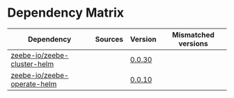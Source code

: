 # Dependency Matrix

Dependency | Sources | Version | Mismatched versions
---------- | ------- | ------- | -------------------
[zeebe-io/zeebe-cluster-helm](https://github.com/zeebe-io/zeebe-cluster-helm) |  | [0.0.30](https://github.com/zeebe-io/zeebe-cluster-helm/releases/tag/v0.0.30) | 
[zeebe-io/zeebe-operate-helm](https://github.com/zeebe-io/zeebe-operate-helm) |  | [0.0.10](https://github.com/zeebe-io/zeebe-operate-helm/releases/tag/v0.0.10) | 
